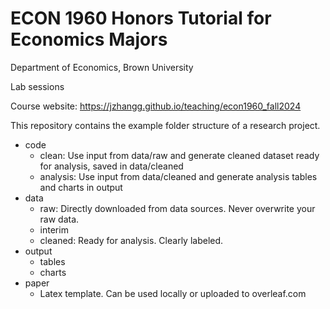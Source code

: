 # ECON 1960 Honors Tutorial for Economics Majors
Department of Economics, Brown University 

Lab sessions

Course website: https://jzhangg.github.io/teaching/econ1960_fall2024

This repository contains the example folder structure of a research project. 

* code
  - clean: Use input from data/raw and generate cleaned dataset ready for analysis, saved in data/cleaned
  - analysis: Use input from data/cleaned and generate analysis tables and charts in output
* data
  - raw: Directly downloaded from data sources. Never overwrite your raw data.
  - interim
  - cleaned: Ready for analysis. Clearly labeled.
* output
  - tables
  - charts
* paper
  - Latex template. Can be used locally or uploaded to overleaf.com

